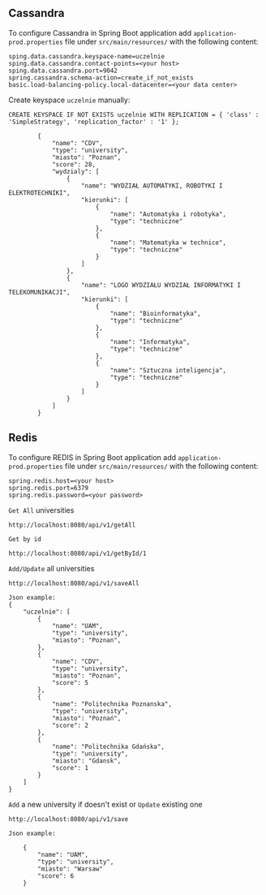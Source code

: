 ## Cassandra

To configure Cassandra in  Spring Boot application add `application-prod.properties` file under `src/main/resources/` with the following content:
```
sping.data.cassandra.keyspace-name=uczelnie
sping.data.cassandra.contact-points=<your host>
sping.data.cassandra.port=9042
spring.cassandra.schema-action=create_if_not_exists
basic.load-balancing-policy.local-datacenter=<your data center>
```
Create keyspace `uczelnie` manually:
```
CREATE KEYSPACE IF NOT EXISTS uczelnie WITH REPLICATION = { 'class' : 'SimpleStrategy', 'replication_factor' : '1' };
```

```
        {
            "name": "CDV",
            "type": "university",
            "miasto": "Poznan",
            "score": 28,
            "wydzialy": [
                {
                    "name": "WYDZIAŁ AUTOMATYKI, ROBOTYKI I ELEKTROTECHNIKI",
                    "kierunki": [
                        {
                            "name": "Automatyka i robotyka",
                            "type": "techniczne"
                        },
                        {
                            "name": "Matematyka w technice",
                            "type": "techniczne"
                        }
                    ]
                },
                {
                    "name": "LOGO WYDZIAŁU WYDZIAŁ INFORMATYKI I TELEKOMUNIKACJI",
                    "kierunki": [
                        {
                            "name": "Bioinformatyka",
                            "type": "techniczne"
                        },
                        {
                            "name": "Informatyka",
                            "type": "techniczne"
                        },
                        {
                            "name": "Sztuczna inteligencja",
                            "type": "techniczne"
                        }
                    ]
                }
            ]
        }
```
## Redis

To configure REDIS in Spring Boot application add `application-prod.properties` file under `src/main/resources/` with the following content:
```
spring.redis.host=<your host>
spring.redis.port=6379
spring.redis.password=<your password>
```

`Get All` universities
```
http://localhost:8080/api/v1/getAll
```
`Get by id`
```
http://localhost:8080/api/v1/getById/1
```
`Add/Update` all universities
```
http://localhost:8080/api/v1/saveAll

Json example:
{
    "uczelnie": [
        {
            "name": "UAM",
            "type": "university",
            "miasto": "Poznan",
        },
        {
            "name": "CDV",
            "type": "university",
            "miasto": "Poznan",
            "score": 5
        },
        {
            "name": "Politechnika Poznanska",
            "type": "university",
            "miasto": "Poznań",
            "score": 2
        },
        {
            "name": "Politechnika Gdańska",
            "type": "university",
            "miasto": "Gdansk",
            "score": 1
        }
    ]
}
```
`Add` a new university if doesn't exist or `Update` existing one
```
http://localhost:8080/api/v1/save

Json example:

    {
        "name": "UAM",
        "type": "university",
        "miasto": "Warsaw"
        "score": 6
    }
```
